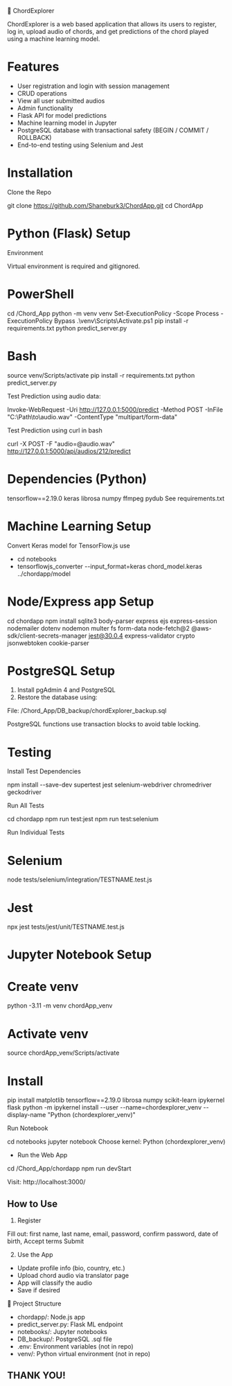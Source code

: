 🎵 ChordExplorer

ChordExplorer is a web based application that allows its users to register, log in, upload audio of chords, and get predictions of the chord played using a machine learning model.


# Features

- User registration and login with session management
- CRUD operations
- View all user submitted audios
- Admin functionality
- Flask API for model predictions
- Machine learning model in Jupyter
- PostgreSQL database with transactional safety (BEGIN / COMMIT / ROLLBACK)
- End-to-end testing using Selenium and Jest

# Installation

Clone the Repo

git clone https://github.com/Shaneburk3/ChordApp.git
cd ChordApp


# Python (Flask) Setup

Environment

Virtual environment is required and gitignored.

# PowerShell
cd /Chord_App
python -m venv venv
Set-ExecutionPolicy -Scope Process -ExecutionPolicy Bypass
.\venv\Scripts\Activate.ps1
pip install -r requirements.txt
python predict_server.py

# Bash
source venv/Scripts/activate
pip install -r requirements.txt
python predict_server.py

Test Prediction using audio data:

Invoke-WebRequest -Uri http://127.0.0.1:5000/predict -Method POST -InFile "C:\Path\to\audio.wav" -ContentType "multipart/form-data"

Test Prediction using curl in bash

curl -X POST -F "audio=@audio.wav" http://127.0.0.1:5000/api/audios/212/predict


# Dependencies (Python)

tensorflow==2.19.0
keras
librosa
numpy
ffmpeg
pydub
See requirements.txt

# Machine Learning Setup

Convert Keras model for TensorFlow.js use
- cd notebooks
- tensorflowjs_converter --input_format=keras chord_model.keras ../chordapp/model


# Node/Express app Setup

cd chordapp
npm install sqlite3 body-parser express ejs express-session nodemailer dotenv nodemon multer fs form-data node-fetch@2 @aws-sdk/client-secrets-manager jest@30.0.4 express-validator crypto jsonwebtoken cookie-parser

# PostgreSQL Setup

1. Install pgAdmin 4 and PostgreSQL
2. Restore the database using:

File: /Chord_App/DB_backup/chordExplorer_backup.sql

PostgreSQL functions use transaction blocks to avoid table locking.

# Testing

Install Test Dependencies

npm install --save-dev supertest jest selenium-webdriver chromedriver geckodriver

Run All Tests

cd chordapp
npm run test:jest
npm run test:selenium

Run Individual Tests

# Selenium

node tests/selenium/integration/TESTNAME.test.js

# Jest

npx jest tests/jest/unit/TESTNAME.test.js


# Jupyter Notebook Setup

# Create venv
python -3.11 -m venv chordApp_venv
# Activate venv
source chordApp_venv/Scripts/activate
# Install
pip install matplotlib tensorflow==2.19.0 librosa numpy scikit-learn ipykernel flask
python -m ipykernel install --user --name=chordexplorer_venv --display-name "Python (chordexplorer_venv)"

Run Notebook

cd notebooks
jupyter notebook
Choose kernel: Python (chordexplorer_venv)

- Run the Web App

cd /Chord_App/chordapp
npm run devStart

Visit: http://localhost:3000/

## How to Use

1. Register

Fill out: first name, last name, email, password, confirm password, date of birth, Accept terms
Submit

2. Use the App

- Update profile info (bio, country, etc.)
- Upload chord audio via translator page
- App will classify the audio
- Save if desired

📁 Project Structure

- chordapp/: Node.js app
- predict_server.py: Flask ML endpoint
- notebooks/: Jupyter notebooks
- DB_backup/: PostgreSQL .sql file
- .env: Environment variables (not in repo)
- venv/: Python virtual environment (not in repo)

## THANK YOU!
